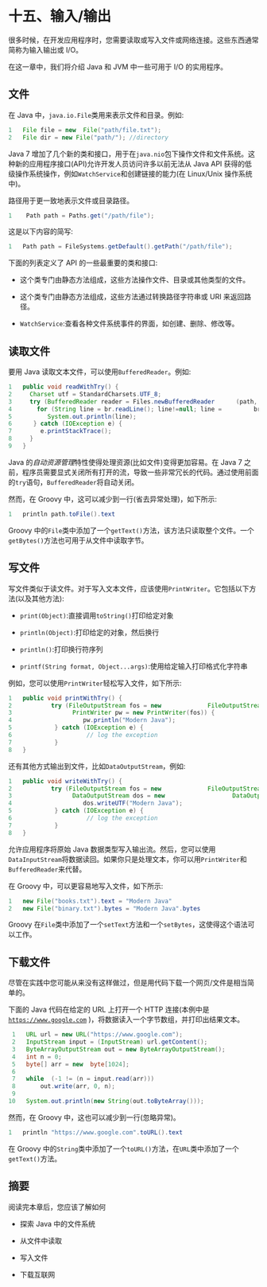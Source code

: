 # 十五、输入/输出

很多时候，在开发应用程序时，您需要读取或写入文件或网络连接。这些东西通常简称为输入输出或 I/O。

在这一章中，我们将介绍 Java 和 JVM 中一些可用于 I/O 的实用程序。

## 文件

在 Java 中，`java.io.File`类用来表示文件和目录。例如:

```java
1   File file = new  File("path/file.txt");
2   File dir = new File("path/"); //directory

```

Java 7 增加了几个新的类和接口，用于在`java.nio`包下操作文件和文件系统。这种新的应用程序接口(API)允许开发人员访问许多以前无法从 Java API 获得的低级操作系统操作，例如`WatchService`和创建链接的能力(在 Linux/Unix 操作系统中)。

路径用于更一致地表示文件或目录路径。

```java
1    Path path = Paths.get("/path/file");

```

这是以下内容的简写:

```java
1   Path path = FileSystems.getDefault().getPath("/path/file");

```

下面的列表定义了 API 的一些最重要的类和接口:

*   这个类专门由静态方法组成，这些方法操作文件、目录或其他类型的文件。

*   这个类专门由静态方法组成，这些方法通过转换路径字符串或 URI 来返回路径。

*   `WatchService`:查看各种文件系统事件的界面，如创建、删除、修改等。

## 读取文件

要用 Java 读取文本文件，可以使用`BufferedReader`。例如:

```java
1   public void readWithTry() {
2     Charset utf = StandardCharsets.UTF_8;
3     try (BufferedReader reader = Files.newBufferedReader      (path, utf)) {
4       for (String line = br.readLine(); line!=null; line =         br.readLine())
5          System.out.println(line);
6      } catch (IOException e) {
7        e.printStackTrace();
8     }
9   }

```

Java 的*自动资源管理*特性使得处理资源(比如文件)变得更加容易。在 Java 7 之前，程序员需要显式关闭所有打开的流，导致一些非常冗长的代码。通过使用前面的`try`语句，`BufferedReader`将自动关闭。

然而，在 Groovy 中，这可以减少到一行(省去异常处理)，如下所示:

```java
1   println path.toFile().text

```

Groovy 中的`File`类中添加了一个`getText()`方法，该方法只读取整个文件。一个`getBytes()`方法也可用于从文件中读取字节。

## 写文件

写文件类似于读文件。对于写入文本文件，应该使用`PrintWriter`。它包括以下方法(以及其他方法):

*   `print(Object)`:直接调用`toString()`打印给定对象

*   `println(Object)`:打印给定的对象，然后换行

*   `println()`:打印换行符序列

*   `printf(String format, Object...args)`:使用给定输入打印格式化字符串

例如，您可以使用`PrintWriter`轻松写入文件，如下所示:

```java
1   public void printWithTry() {
2           try (FileOutputStream fos = new             FileOutputStream("books.txt");
3                 PrintWriter pw = new PrintWriter(fos)) {
4                    pw.println("Modern Java");
5            } catch (IOException e) {
6                     // log the exception
7            }
8   }

```

还有其他方式输出到文件，比如`DataOutputStream`，例如:

```java
1   public void writeWithTry() {
2           try (FileOutputStream fos = new             FileOutputStream("books.txt");
3                 DataOutputStream dos = new                   DataOutputStream(fos)) {
4                    dos.writeUTF("Modern Java");
5            } catch (IOException e) {
6                     // log the exception
7            }
8   }

```

允许应用程序将原始 Java 数据类型写入输出流。然后，您可以使用`DataInputStream`将数据读回。如果你只是处理文本，你可以用`PrintWriter`和`BufferedReader`来代替。

在 Groovy 中，可以更容易地写入文件，如下所示:

```java
1   new File("books.txt").text = "Modern Java"
2   new File("binary.txt").bytes = "Modern Java".bytes

```

Groovy 在`File`类中添加了一个`setText`方法和一个`setBytes`，这使得这个语法可以工作。

## 下载文件

尽管在实践中您可能从来没有这样做过，但是用代码下载一个网页/文件是相当简单的。

下面的 Java 代码在给定的 URL 上打开一个 HTTP 连接(本例中是 [`https://www.google.com`](https://www.google.com) )，将数据读入一个字节数组，并打印出结果文本。

```java
 1   URL url = new URL("https://www.google.com");
 2   InputStream input = (InputStream) url.getContent();
 3   ByteArrayOutputStream out = new ByteArrayOutputStream();
 4   int n = 0;
 5   byte[] arr = new  byte[1024];
 6
 7   while  (-1 != (n = input.read(arr)))
 8       out.write(arr, 0, n);
 9
10   System.out.println(new String(out.toByteArray()));

```

然而，在 Groovy 中，这也可以减少到一行(忽略异常)。

```java
1   println "https://www.google.com".toURL().text

```

在 Groovy 中的`String`类中添加了一个`toURL()`方法，在`URL`类中添加了一个`getText()`方法。

## 摘要

阅读完本章后，您应该了解如何

*   探索 Java 中的文件系统

*   从文件中读取

*   写入文件

*   下载互联网